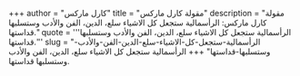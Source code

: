 +++
author = "كارل ماركس"
title = "مقولة كارل ماركس"
description = "مقولة كارل ماركس: الرأسمالية ستجعل كل الاشياء سلع، الدين، الفن والأدب وستسلبها قداستها."
quote = '''الرأسمالية ستجعل كل الاشياء سلع، الدين، الفن والأدب وستسلبها قداستها.''' 
slug = "الرأسمالية-ستجعل-كل-الاشياء-سلع-الدين-الفن-والأدب-وستسلبها-قداستها"
+++
الرأسمالية ستجعل كل الاشياء سلع، الدين، الفن والأدب وستسلبها قداستها.
